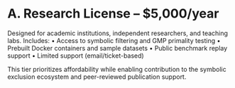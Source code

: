 # A. Research License – $5,000/year

Designed for academic institutions, independent researchers, and teaching labs. Includes:
• Access to symbolic filtering and GMP primality testing
• Prebuilt Docker containers and sample datasets
• Public benchmark replay support
• Limited support (email/ticket-based)

This tier prioritizes affordability while enabling contribution to the symbolic exclusion ecosystem and peer-reviewed publication support.

